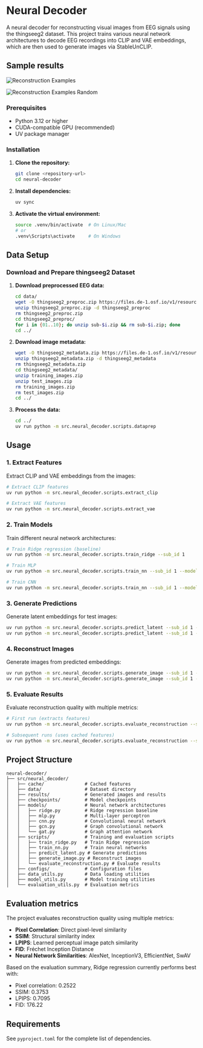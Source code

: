 # Neural Decoder

A neural decoder for reconstructing visual images from EEG signals using the thingseeg2 dataset. This project trains various neural network architectures to decode EEG recordings into CLIP and VAE embeddings, which are then used to generate images via StableUnCLIP.

## Sample results
![Reconstruction Examples](src/neural_decoder/reconstruction_examples.png)

![Reconstruction Examples Random](src/neural_decoder/reconstruction_examples_random.png)


### Prerequisites
- Python 3.12 or higher
- CUDA-compatible GPU (recommended)
- UV package manager

### Installation

1. **Clone the repository:**
   ```bash
   git clone <repository-url>
   cd neural-decoder
   ```

2. **Install dependencies:**
   ```bash
   uv sync
   ```

3. **Activate the virtual environment:**
   ```bash
   source .venv/bin/activate  # On Linux/Mac
   # or
   .venv\Scripts\activate     # On Windows
   ```

## Data Setup

### Download and Prepare thingseeg2 Dataset

1. **Download preprocessed EEG data:**
   ```bash
   cd data/
   wget -O thingseeg2_preproc.zip https://files.de-1.osf.io/v1/resources/anp5v/providers/osfstorage/?zip=
   unzip thingseeg2_preproc.zip -d thingseeg2_preproc
   rm thingseeg2_preproc.zip
   cd thingseeg2_preproc/
   for i in {01..10}; do unzip sub-$i.zip && rm sub-$i.zip; done
   cd ../
   ```

2. **Download image metadata:**
   ```bash
   wget -O thingseeg2_metadata.zip https://files.de-1.osf.io/v1/resources/y63gw/providers/osfstorage/?zip=
   unzip thingseeg2_metadata.zip -d thingseeg2_metadata
   rm thingseeg2_metadata.zip
   cd thingseeg2_metadata/
   unzip training_images.zip
   unzip test_images.zip
   rm training_images.zip
   rm test_images.zip
   cd ../
   ```

3. **Process the data:**
   ```bash
   cd ../
   uv run python -m src.neural_decoder.scripts.dataprep
   ```

## Usage

### 1. Extract Features

Extract CLIP and VAE embeddings from the images:

```bash
# Extract CLIP features
uv run python -m src.neural_decoder.scripts.extract_clip

# Extract VAE features  
uv run python -m src.neural_decoder.scripts.extract_vae
```

### 2. Train Models

Train different neural network architectures:

```bash
# Train Ridge regression (baseline)
uv run python -m src.neural_decoder.scripts.train_ridge --sub_id 1

# Train MLP
uv run python -m src.neural_decoder.scripts.train_nn --sub_id 1 --model_name mlp

# Train CNN
uv run python -m src.neural_decoder.scripts.train_nn --sub_id 1 --model_name cnn
```

### 3. Generate Predictions

Generate latent embeddings for test images:

```bash
uv run python -m src.neural_decoder.scripts.predict_latent --sub_id 1 --model_name ridge
uv run python -m src.neural_decoder.scripts.predict_latent --sub_id 1 --model_name mlp
```

### 4. Reconstruct Images

Generate images from predicted embeddings:

```bash
uv run python -m src.neural_decoder.scripts.generate_image --sub_id 1 --model_name ridge
uv run python -m src.neural_decoder.scripts.generate_image --sub_id 1 --model_name mlp
```

### 5. Evaluate Results

Evaluate reconstruction quality with multiple metrics:

```bash
# First run (extracts features)
uv run python -m src.neural_decoder.scripts.evaluate_reconstruction --sub_id 1 --model_name ridge --extract_features

# Subsequent runs (uses cached features)
uv run python -m src.neural_decoder.scripts.evaluate_reconstruction --sub_id 1 --model_name ridge
```

## Project Structure

```
neural-decoder/
├── src/neural_decoder/
│   ├── cache/               # Cached features
│   ├── data/                # Dataset directory
│   ├── results/             # Generated images and results
│   ├── checkpoints/         # Model checkpoints
│   ├── models/              # Neural network architectures
│   │   ├── ridge.py         # Ridge regression baseline
│   │   ├── mlp.py           # Multi-layer perceptron
│   │   ├── cnn.py           # Convolutional neural network
│   │   ├── gcn.py           # Graph convolutional network
│   │   └── gat.py           # Graph attention network
│   ├── scripts/             # Training and evaluation scripts
│   │   ├── train_ridge.py   # Train Ridge regression
│   │   ├── train_nn.py      # Train neural networks
│   │   ├── predict_latent.py # Generate predictions
│   │   ├── generate_image.py # Reconstruct images
│   │   └── evaluate_reconstruction.py # Evaluate results
│   ├── configs/             # Configuration files
│   ├── data_utils.py        # Data loading utilities
│   ├── model_utils.py       # Model training utilities
│   └── evaluation_utils.py  # Evaluation metrics
```

## Evaluation metrics

The project evaluates reconstruction quality using multiple metrics:

- **Pixel Correlation**: Direct pixel-level similarity
- **SSIM**: Structural similarity index
- **LPIPS**: Learned perceptual image patch similarity
- **FID**: Fréchet Inception Distance
- **Neural Network Similarities**: AlexNet, InceptionV3, EfficientNet, SwAV

Based on the evaluation summary, Ridge regression currently performs best with:
- Pixel correlation: 0.2522
- SSIM: 0.3753
- LPIPS: 0.7095
- FID: 176.22

## Requirements
See `pyproject.toml` for the complete list of dependencies.
